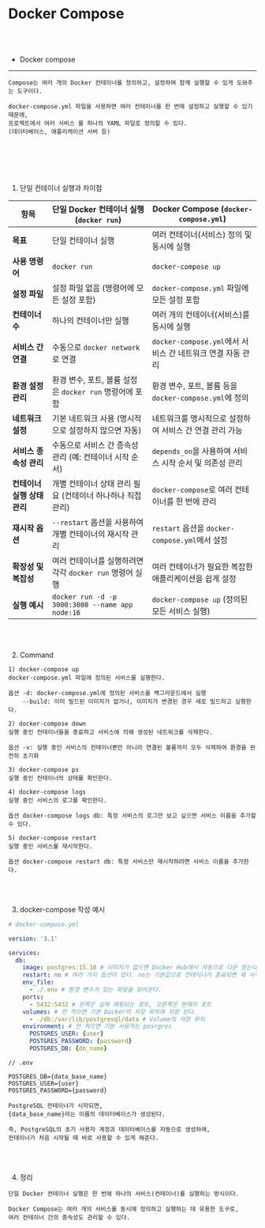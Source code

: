 # Docker Compose

<br />
<br />

* Docker compose
---

```
Compose는 여러 개의 Docker 컨테이너를 정의하고, 설정하여 함께 실행할 수 있게 도와주는 도구이다.

docker-compose.yml 파일을 사용하면 여러 컨테이너를 한 번에 설정하고 실행할 수 있기 때문에, 
프로젝트에서 여러 서비스 를 하나의 YAML 파일로 정의할 수 있다.
(데이터베이스, 애플리케이션 서버 등)
```

<br />
<br />
<br />
<br />

1. 단일 컨테이너 실행과 차이점

| **항목**                    | **단일 Docker 컨테이너 실행 (`docker run`)**         | **Docker Compose (`docker-compose.yml`)**                |
|-----------------------------|---------------------------------------------------|-------------------------------------------------------|
| **목표**                     | 단일 컨테이너 실행                                  | 여러 컨테이너(서비스) 정의 및 동시에 실행                |
| **사용 명령어**              | `docker run`                                      | `docker-compose up`                                    |
| **설정 파일**                | 설정 파일 없음 (명령어에 모든 설정 포함)            | `docker-compose.yml` 파일에 모든 설정 포함               |
| **컨테이너 수**               | 하나의 컨테이너만 실행                              | 여러 개의 컨테이너(서비스)를 동시에 실행                |
| **서비스 간 연결**            | 수동으로 `docker network`로 연결                    | `docker-compose.yml`에서 서비스 간 네트워크 연결 자동 관리 |
| **환경 설정 관리**            | 환경 변수, 포트, 볼륨 설정은 `docker run` 명령어에 포함 | 환경 변수, 포트, 볼륨 등을 `docker-compose.yml`에 정의 |
| **네트워크 설정**             | 기본 네트워크 사용 (명시적으로 설정하지 않으면 자동) | 네트워크를 명시적으로 설정하여 서비스 간 연결 관리 가능  |
| **서비스 종속성 관리**         | 수동으로 서비스 간 종속성 관리 (예: 컨테이너 시작 순서) | `depends_on`을 사용하여 서비스 시작 순서 및 의존성 관리 |
| **컨테이너 실행 상태 관리**    | 개별 컨테이너 상태 관리 필요 (컨테이너 하나하나 직접 관리) | `docker-compose`로 여러 컨테이너를 한 번에 관리         |
| **재시작 옵션**               | `--restart` 옵션을 사용하여 개별 컨테이너의 재시작 관리 | `restart` 옵션을 `docker-compose.yml`에서 설정          |
| **확장성 및 복잡성**          | 여러 컨테이너를 실행하려면 각각 `docker run` 명령어 실행 | 여러 컨테이너가 필요한 복잡한 애플리케이션을 쉽게 설정 |
| **실행 예시**                 | `docker run -d -p 3000:3000 --name app node:16`       | `docker-compose up` (정의된 모든 서비스 실행)          |

<br />
<br />

2. Command

```
1) docker-compose up
docker-compose.yml 파일에 정의된 서비스를 실행한다.

옵션 -d: docker-compose.yml에 정의된 서비스를 백그라운드에서 실행
    --build: 이미 빌드된 이미지가 없거나, 이미지가 변경된 경우 새로 빌드하고 실행한다.
```

```
2) docker-compose down
실행 중인 컨테이너들을 종료하고 서비스에 의해 생성된 네트워크를 삭제한다.

옵션 -v: 실행 중인 서비스의 컨테이너뿐만 아니라 연결된 볼륨까지 모두 삭제하여 환경을 완전히 초기화
```

```
3) docker-compose ps
실행 중인 컨테이너의 상태를 확인한다.
```

```
4) docker-compose logs
실행 중인 서비스의 로그를 확인한다.

옵션 docker-compose logs db: 특정 서비스의 로그만 보고 싶으면 서비스 이름을 추가할 수 있다.
```

```
5) docker-compose restart
실행 중인 서비스를 재시작한다.

옵션 docker-compose restart db: 특정 서비스만 재시작하려면 서비스 이름을 추가한다.
```

<br />
<br />

3. docker-compose 작성 예시

```yaml
# docker-compose.yml

version: '3.1'

services:
  db:
    image: postgres:15.10 # 이미지가 없으면 Docker Hub애서 자동으로 다운 받는다.
    restart: no # 여러 가지 옵션이 있다. no는 기본값으로 컨테이너가 종료되면 재 시작하지 않는다.
    env_file:
      - ./.env # 환경 변수가 있는 파일을 읽어온다.
    ports:
      - 5432:5432 # 왼쪽은 실제 매핑되는 포트, 오른쪽은 현재의 포트
    volumes: # 안 적으면 기본 Docker의 저장 위치에 저장 된다.
      - ./db:/var/lib/postgresql/data # Volume의 저장 위치
    environment: # 안 적으면 기본 사용자는 posrgres
      POSTGRES_USER: {user}
      POSTGRES_PASSWORD: {password}
      POSTGRES_DB: {db_name}
```

```
// .env

POSTGRES_DB={data_base_name}
POSTGRES_USER={user}
POSTGRES_PASSWORD={password}

PostgreSQL 컨테이너가 시작되면,
{data_base_name}라는 이름의 데이터베이스가 생성된다.

즉, PostgreSQL의 초기 사용자 계정과 데이터베이스를 자동으로 생성하여,
컨테이너가 처음 시작될 때 바로 사용할 수 있게 해준다.
```

<br />
<br />

4. 정리

```
단일 Docker 컨테이너 실행은 한 번에 하나의 서비스(컨테이너)를 실행하는 방식이다.

Docker Compose는 여러 개의 서비스를 동시에 정의하고 실행하는 데 유용한 도구로,
여러 컨테이너 간의 종속성도 관리할 수 있다.
```
